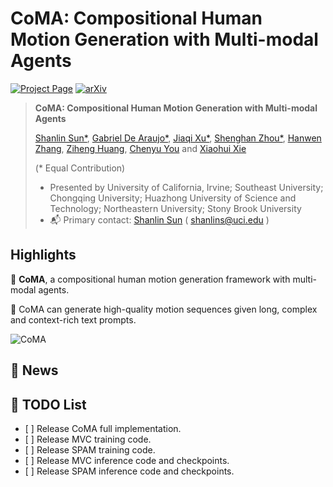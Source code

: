 # CoMA: Compositional Human Motion Generation with Multi-modal Agents 
[![Project Page](https://img.shields.io/badge/Project-Page-Green)](https://gabrie-l.github.io/coma-page/)
[![arXiv](https://img.shields.io/badge/arXiv-2406.18958-b31b1b.svg)](https://arxiv.org/abs/2412.07320)

> **CoMA: Compositional Human Motion Generation with Multi-modal Agents**
> 
> [Shanlin Sun*]([https://siwensun.github.io/]), [Gabriel De Araujo*]([https://gabrie-l.github.io/]), [Jiaqi Xu*]([https://github.com/FufenNan/]), [Shenghan Zhou*]([https://shenghanzhou.github.io/]), [Hanwen Zhang]([https://github.com/zhw123456789/]), [Ziheng Huang]([https://github.com/HuangZiheng-o-O/]), [Chenyu You]([https://chenyuyou.me/]) and [Xiaohui Xie]([https://ics.uci.edu/~xhx/])
> 
> (\* Equal Contribution)
>
> - Presented by University of California, Irvine; Southeast University; Chongqing University; Huazhong University of Science and Technology; Northeastern University; Stony Brook University
> - :mailbox_with_mail: Primary contact: [Shanlin Sun]([https://siwensun.github.io/]) ( shanlins@uci.edu )
>

## Highlights <a name="highlights"></a>

:star2: **CoMA**, a compositional human motion generation framework with multi-modal agents.

:star2: CoMA can generate high-quality motion sequences given long, complex and context-rich text prompts. 

![](./assets/teaser_v2.png "CoMA")

## 📰 News

## 📝 TODO List

- \[ \] Release CoMA full implementation.
- \[ \] Release MVC training code.
- \[ \] Release SPAM training code.
- \[ \] Release MVC inference code and checkpoints.
- \[ \] Release SPAM inference code and checkpoints.
